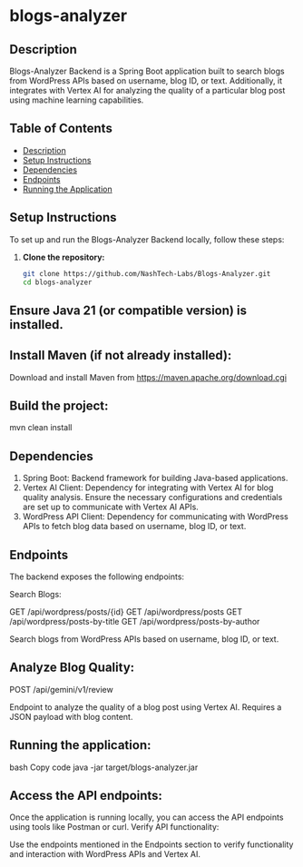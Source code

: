 # blogs-analyzer

## Description

Blogs-Analyzer Backend is a Spring Boot application built to search blogs from WordPress APIs based on username, blog ID, or text. Additionally, it integrates with Vertex AI for analyzing the quality of a particular blog post using machine learning capabilities.

## Table of Contents

- [Description](#description)
- [Setup Instructions](#setup-instructions)
- [Dependencies](#dependencies)
- [Endpoints](#endpoints)
- [Running the Application](#running-the-application)

## Setup Instructions

To set up and run the Blogs-Analyzer Backend locally, follow these steps:

1. **Clone the repository:**
   ```bash
   git clone https://github.com/NashTech-Labs/Blogs-Analyzer.git
   cd blogs-analyzer

## Ensure Java 21 (or compatible version) is installed.

## Install Maven (if not already installed):

Download and install Maven from https://maven.apache.org/download.cgi

## Build the project:

mvn clean install

## Dependencies

1) Spring Boot: Backend framework for building Java-based applications.
2) Vertex AI Client: Dependency for integrating with Vertex AI for blog quality analysis. Ensure the necessary configurations and credentials are set up to communicate with Vertex AI APIs.
3) WordPress API Client: Dependency for communicating with WordPress APIs to fetch blog data based on username, blog ID, or text.

## Endpoints

The backend exposes the following endpoints:

Search Blogs:

GET /api/wordpress/posts/{id}
GET /api/wordpress/posts
GET /api/wordpress/posts-by-title
GET /api/wordpress/posts-by-author

Search blogs from WordPress APIs based on username, blog ID, or text.

## Analyze Blog Quality:

POST /api/gemini/v1/review

Endpoint to analyze the quality of a blog post using Vertex AI. Requires a JSON payload with blog content.

## Running the application:

bash
Copy code
java -jar target/blogs-analyzer.jar

## Access the API endpoints:

Once the application is running locally, you can access the API endpoints using tools like Postman or curl.
Verify API functionality:

Use the endpoints mentioned in the Endpoints section to verify functionality and interaction with WordPress APIs and Vertex AI.

